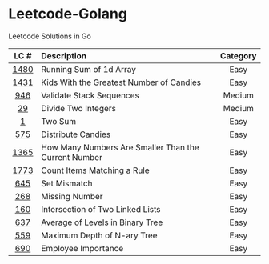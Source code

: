 # Leetcode-Golang
Leetcode Solutions in Go

|LC #|Description|Category|
|:-:|:-| :-: |
|[1480](https://leetcode.com/problems/running-sum-of-1d-array/)| Running Sum of 1d Array| Easy|
|[1431](https://leetcode.com/problems/kids-with-the-greatest-number-of-candies/)| Kids With the Greatest Number of Candies| Easy|
|[946](https://leetcode.com/problems/validate-stack-sequences/)| Validate Stack Sequences| Medium|
|[29](https://leetcode.com/problems/divide-two-integers/)| Divide Two Integers| Medium|
|[1](https://leetcode.com/problems/two-sum/)| Two Sum| Easy|
|[575](https://leetcode.com/problems/distribute-candies/)| Distribute Candies| Easy|
|[1365](https://leetcode.com/problems/how-many-numbers-are-smaller-than-the-current-number/)| How Many Numbers Are Smaller Than the Current Number| Easy|
|[1773](https://leetcode.com/problems/count-items-matching-a-rule/)| Count Items Matching a Rule| Easy|
|[645](https://leetcode.com/problems/set-mismatch/)| Set Mismatch| Easy|
|[268](https://leetcode.com/problems/missing-number/)| Missing Number| Easy|
|[160](https://leetcode.com/problems/intersection-of-two-linked-lists/)| Intersection of Two Linked Lists| Easy|
|[637](https://leetcode.com/problems/average-of-levels-in-binary-tree/)| Average of Levels in Binary Tree| Easy|
|[559](https://leetcode.com/problems/maximum-depth-of-n-ary-tree/)| Maximum Depth of N-ary Tree| Easy|
|[690](https://leetcode.com/problems/employee-importance/)| Employee Importance| Easy|
